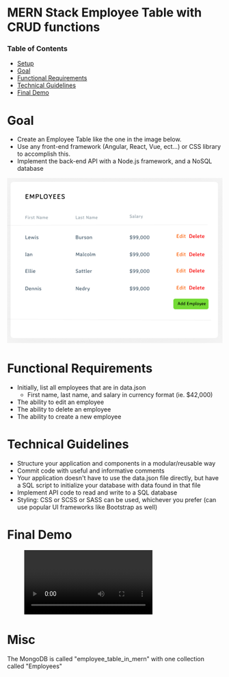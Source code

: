 # MERN Stack Employee Table with CRUD functions

### Table of Contents

- [Setup](#setup)
- [Goal](#goal)
- [Functional Requirements](#functional_requirements)
- [Technical Guidelines](#technical_guidelines)
- [Final Demo](#final_demo)

# Goal

- Create an Employee Table like the one in the image below.
- Use any front-end framework (Angular, React, Vue, ect...) or CSS library to accomplish this.
- Implement the back-end API with a Node.js framework, and a NoSQL database

![](example.png)

# Functional Requirements

- Initially, list all employees that are in data.json
  - First name, last name, and salary in currency format (ie. $42,000)
- The ability to edit an employee
- The ability to delete an employee
- The ability to create a new employee

# Technical Guidelines

- Structure your application and components in a modular/reusable way
- Commit code with useful and informative comments
- Your application doesn't have to use the data.json file directly, but have a SQL script to initialize your database with data found in that file
- Implement API code to read and write to a SQL database
- Styling: CSS or SCSS or SASS can be used, whichever you prefer (can use popular UI frameworks like Bootstrap as well)

# Final Demo

<figure class="video_container">
  <video controls="true" allowfullscreen="true">
    <source src="./demo.mov" type="video/mp4">
  </video>
</figure>

# Misc

The MongoDB is called "employee_table_in_mern" with one collection called "Employees"
